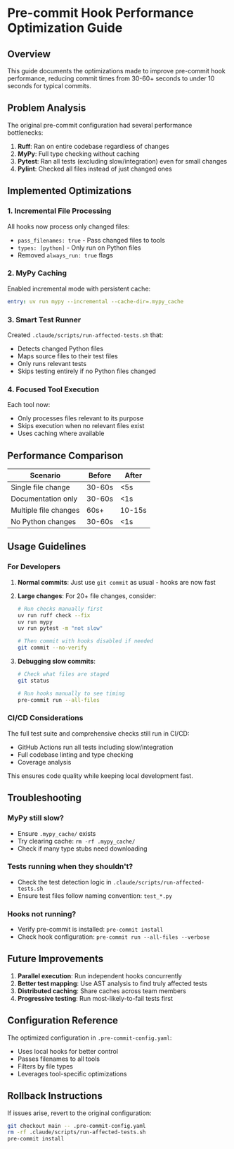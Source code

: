 # Pre-commit Hook Performance Optimization Guide

## Overview

This guide documents the optimizations made to improve pre-commit hook performance, reducing commit times from 30-60+ seconds to under 10 seconds for typical commits.

## Problem Analysis

The original pre-commit configuration had several performance bottlenecks:

1. **Ruff**: Ran on entire codebase regardless of changes
2. **MyPy**: Full type checking without caching
3. **Pytest**: Ran all tests (excluding slow/integration) even for small changes
4. **Pylint**: Checked all files instead of just changed ones

## Implemented Optimizations

### 1. Incremental File Processing

All hooks now process only changed files:
- `pass_filenames: true` - Pass changed files to tools
- `types: [python]` - Only run on Python files
- Removed `always_run: true` flags

### 2. MyPy Caching

Enabled incremental mode with persistent cache:
```yaml
entry: uv run mypy --incremental --cache-dir=.mypy_cache
```

### 3. Smart Test Runner

Created `.claude/scripts/run-affected-tests.sh` that:
- Detects changed Python files
- Maps source files to their test files
- Only runs relevant tests
- Skips testing entirely if no Python files changed

### 4. Focused Tool Execution

Each tool now:
- Only processes files relevant to its purpose
- Skips execution when no relevant files exist
- Uses caching where available

## Performance Comparison

| Scenario | Before | After |
|----------|--------|-------|
| Single file change | 30-60s | &lt;5s |
| Documentation only | 30-60s | &lt;1s |
| Multiple file changes | 60s+ | 10-15s |
| No Python changes | 30-60s | &lt;1s |

## Usage Guidelines

### For Developers

1. **Normal commits**: Just use `git commit` as usual - hooks are now fast
2. **Large changes**: For 20+ file changes, consider:
   ```bash
   # Run checks manually first
   uv run ruff check --fix
   uv run mypy
   uv run pytest -m "not slow"
   
   # Then commit with hooks disabled if needed
   git commit --no-verify
   ```

3. **Debugging slow commits**:
   ```bash
   # Check what files are staged
   git status
   
   # Run hooks manually to see timing
   pre-commit run --all-files
   ```

### CI/CD Considerations

The full test suite and comprehensive checks still run in CI/CD:
- GitHub Actions run all tests including slow/integration
- Full codebase linting and type checking
- Coverage analysis

This ensures code quality while keeping local development fast.

## Troubleshooting

### MyPy still slow?
- Ensure `.mypy_cache/` exists
- Try clearing cache: `rm -rf .mypy_cache/`
- Check if many type stubs need downloading

### Tests running when they shouldn't?
- Check the test detection logic in `.claude/scripts/run-affected-tests.sh`
- Ensure test files follow naming convention: `test_*.py`

### Hooks not running?
- Verify pre-commit is installed: `pre-commit install`
- Check hook configuration: `pre-commit run --all-files --verbose`

## Future Improvements

1. **Parallel execution**: Run independent hooks concurrently
2. **Better test mapping**: Use AST analysis to find truly affected tests
3. **Distributed caching**: Share caches across team members
4. **Progressive testing**: Run most-likely-to-fail tests first

## Configuration Reference

The optimized configuration in `.pre-commit-config.yaml`:
- Uses local hooks for better control
- Passes filenames to all tools
- Filters by file types
- Leverages tool-specific optimizations

## Rollback Instructions

If issues arise, revert to the original configuration:
```bash
git checkout main -- .pre-commit-config.yaml
rm -rf .claude/scripts/run-affected-tests.sh
pre-commit install
```